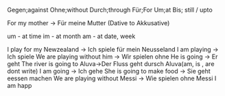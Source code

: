 Gegen;against
Ohne;without
Durch;through
Für;For
Um;at
Bis; still / upto

For my mother -> Für meine Mutter (Dative to Akkusative)

um - at time
im - at month 
am  - at date, week

I play for my Newzealand -> Ich spiele für mein Neusseland
I am playing -> Ich spiele
We are playing without him -> Wir spielen ohne 
He is going -> Er geht
The river is going to Aluva->Der Fluss geht dursch Aluva(am, is , are dont write)
I am going -> Ich gehe
She is going to make food -> Sie geht eessen machen
We are playing without Messi -> Wie spielen ohne Messi
I am happ


 